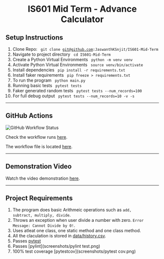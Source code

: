 <h1 align="center"> IS601 Mid Term - Advance Calculator</h1>

## Setup Instructions

1. Clone Repo: <code> git clone git@github.com:JaswanthKSnjit/IS601-Mid-Term </code>
2. Navigate to project directory <code> cd IS601-Mid-Term</code>
3. Create a Python Virtual Environments <code> python -m venv venv </code>
4. Activate Python Virtual Environments <code> source venv/bin/activate </code>
5. Install dependencies <code> pip install -r requirements.txt </code>
6. Install faker requirements <code> pip freeze > requirements.txt </code>
7. To run the program <code> python main.py </code>
8. Running basic tests <code> pytest tests</code>
9. Faker generated random tests <code> pytest tests --num_records=100 </code>
10. For full debug output <code> pytest tests --num_records=10 -v -s </code>

---

## GitHub Actions

![GitHub Workflow Status](https://github.com/JaswanthKSnjit/IS601-Mid-Term/actions/workflows/test.yml/badge.svg)

Check the workflow runs [here](https://github.com/JaswanthKSnjit/IS601-Mid-Term/actions).

The workflow file is located [here](https://github.com/JaswanthKSnjit/IS601-Mid-Term/blob/main/.github/workflows/test.yml).

---

## Demonstration Video

Watch the video demonstration [here](https://www.youtube.com/watch?v=your-video-id).

---

## Project Requirements

1. The program does basic Arithmeic operations such as <code>add, subtract, multiply, divide</code>.
2. Throws an exception when user divide a number with zero. <code>Error Message: Cannot Divide by 0!</code>.
3. Uses atleat one class, one static method and one class method.
4. All the claculation is stored in [data/history.csv](https://github.com/JaswanthKSnjit/IS601-Mid-Term/blob/main/data/history.csv).
5. Passes [pytest](screenshots/pytest.png)
6. Passes [pylint](screenshots/pylint test.png)
7. 100% test coverage [pytestcov](screenshots/pytest cov.png)
